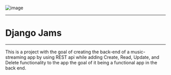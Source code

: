 ![image](https://user-images.githubusercontent.com/111811657/202031854-bdf6b819-fc29-439b-95a6-febb34fcabe8.png)

----    
# Django Jams
----
This is a project with the goal of creating the back-end of a music-streaming app by using REST api 
while adding Create, Read, Update, and Delete functionality to the app the goal of it being a functional 
app in the back end.


